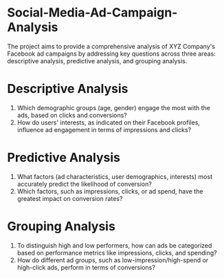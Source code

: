# Social-Media-Ad-Campaign-Analysis
The project aims to provide a comprehensive analysis of XYZ Company's Facebook ad campaigns by addressing key questions across three areas: descriptive analysis, predictive analysis, and grouping analysis.

# Descriptive Analysis
1. Which demographic groups (age, gender) engage the most with the ads, based on clicks
and conversions?
2. How do users' interests, as indicated on their Facebook profiles, influence ad engagement
in terms of impressions and clicks?
# Predictive Analysis
1. What factors (ad characteristics, user demographics, interests) most accurately predict the
likelihood of conversion?
2. Which factors, such as impressions, clicks, or ad spend, have the greatest impact on
conversion rates?
# Grouping Analysis
1. To distinguish high and low performers, how can ads be categorized based on
performance metrics like impressions, clicks, and spending?
2. How do different ad groups, such as low-impression/high-spend or high-click ads,
perform in terms of conversions?
